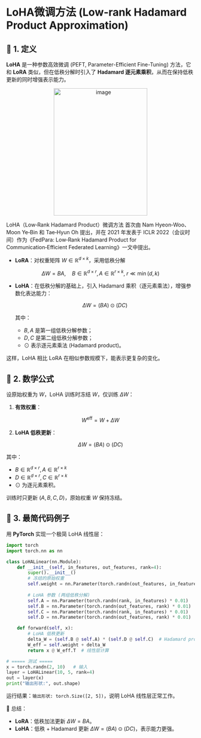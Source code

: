 # LoHA微调方法 (Low-rank Hadamard Product Approximation) 

## 📖 1. 定义

**LoHA** 是一种参数高效微调 (PEFT, Parameter-Efficient Fine-Tuning) 方法，它和 **LoRA** 类似，但在低秩分解时引入了 **Hadamard 逐元素乘积**，从而在保持低秩更新的同时增强表示能力。  
<div align="center">
<img width="250" height="340" alt="image" src="https://github.com/user-attachments/assets/37e20da6-608b-4325-b3ff-3ab91549b5f0" />
</div>

LoHA（Low‑Rank Hadamard Product）微调方法 首次由 Nam Hyeon‑Woo、Moon Ye‑Bin 和 Tae‑Hyun Oh 提出，并在 2021 年发表于 ICLR 2022（会议时间）作为《FedPara: Low‑Rank Hadamard Product for Communication‑Efficient Federated Learning》一文中提出。

* **LoRA**：对权重矩阵 $W \in \mathbb{R}^{d \times k}$，采用低秩分解

$$
\Delta W = B A, \quad B \in \mathbb{R}^{d \times r}, A \in \mathbb{R}^{r \times k}, \; r \ll \min(d,k)
$$

* **LoHA**：在低秩分解的基础上，引入 Hadamard 乘积（逐元素乘法），增强参数化表达能力：

  $$
  \Delta W = (B A) \odot (D C)
  $$

  其中：

  * $B, A$ 是第一组低秩分解参数；
  * $D, C$ 是第二组低秩分解参数；
  * $\odot$ 表示逐元素乘法 (Hadamard product)。

这样，LoHA 相比 LoRA 在相似参数规模下，能表示更复杂的变化。


## 📖 2. 数学公式

设原始权重为 $W$，LoHA 训练时冻结 $W$，仅训练 $\Delta W$：

1. **有效权重**：

$$
W^{\text{eff}} = W + \Delta W
$$

2. **LoHA 低秩更新**：

$$
\Delta W = (B A) \odot (D C)
$$

其中：

* $B \in \mathbb{R}^{d \times r}, A \in \mathbb{R}^{r \times k}$
* $D \in \mathbb{R}^{d \times r}, C \in \mathbb{R}^{r \times k}$
* $\odot$ 为逐元素乘积。

训练时只更新 $(A, B, C, D)$，原始权重 $W$ 保持冻结。


## 📖 3. 最简代码例子

用 **PyTorch** 实现一个极简 LoHA 线性层：

```python
import torch
import torch.nn as nn

class LoHALinear(nn.Module):
    def __init__(self, in_features, out_features, rank=4):
        super().__init__()
        # 冻结的原始权重
        self.weight = nn.Parameter(torch.randn(out_features, in_features), requires_grad=False)
        
        # LoHA 参数 (两组低秩分解)
        self.A = nn.Parameter(torch.randn(rank, in_features) * 0.01)
        self.B = nn.Parameter(torch.randn(out_features, rank) * 0.01)
        self.C = nn.Parameter(torch.randn(rank, in_features) * 0.01)
        self.D = nn.Parameter(torch.randn(out_features, rank) * 0.01)

    def forward(self, x):
        # LoHA 低秩更新
        delta_W = (self.B @ self.A) * (self.D @ self.C)  # Hadamard product
        W_eff = self.weight + delta_W
        return x @ W_eff.T  # 线性层计算

# ===== 测试 =====
x = torch.randn(2, 10)   # 输入
layer = LoHALinear(10, 5, rank=4)
out = layer(x)
print("输出形状:", out.shape)
```

运行结果：`输出形状: torch.Size([2, 5])`，说明 LoHA 线性层正常工作。



📖  总结：

* **LoRA**：低秩加法更新 $\Delta W = BA$。
* **LoHA**：低秩 + Hadamard 更新 $\Delta W = (BA) \odot (DC)$，表示能力更强。


